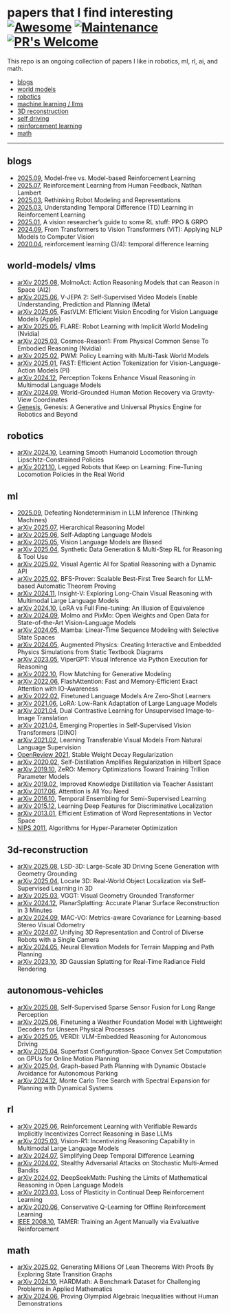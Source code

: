 # papers that I find interesting  [![Awesome](https://cdn.rawgit.com/sindresorhus/awesome/d7305f38d29fed78fa85652e3a63e154dd8e8829/media/badge.svg)](https://github.com/sindresorhus/awesome) [![Maintenance](https://img.shields.io/badge/Maintained%3F-yes-green.svg)](https://GitHub.com/Naereen/StrapDown.js/graphs/commit-activity) [![PR's Welcome](https://img.shields.io/badge/PRs-welcome-brightgreen.svg?style=flat)](http://makeapullrequest.com)

This repo is an ongoing collection of papers I like in robotics, ml, rl, ai, and math. 

  - [blogs](#blogs)
  - [world models](#world-models)
  - [robotics](#robotics)
  - [machine learning / llms](#ml)
  - [3D reconstruction](#3d-reconstruction)
  - [self driving](#autonomous-vehicles)
  - [reinforcement learning](#rl)
  - [math](#math)

---

## blogs
- [2025.09](http://medium.com/correll-lab/model-free-vs-model-based-reinforcement-learning-1a5ba33baf0e), Model-free vs. Model-based Reinforcement Learning
- [2025.07](https://rlhfbook.com/book.pdf), Reinforcement Learning from Human Feedback, Nathan Lambert
- [2025.03](https://sizhe-li.github.io/blog/2025/jacobian-fields-tutorial/), Rethinking Robot Modeling and Representations
- [2025.03](https://medium.com/@nanade.archana/understanding-temporal-difference-td-learning-in-reinforcement-learning-ae8faa797653), Understanding Temporal Difference (TD) Learning in Reinforcement Learning
- [2025.01](https://yugeten.github.io/posts/2025/01/ppogrpo/), A vision researcher’s guide to some RL stuff: PPO & GRPO
- [2024.09](https://medium.com/@hassaanidrees7/from-transformers-to-vision-transformers-vit-applying-nlp-models-to-computer-vision-fe6f13b4d014), From Transformers to Vision Transformers (ViT): Applying NLP Models to Computer Vision 
- [2020.04](https://richard-warren.github.io/blog/rl_intro_3/), reinforcement learning (3/4): temporal difference learning

## world-models/ vlms
- [arXiv 2025.08](https://arxiv.org/html/2508.07917v1), MolmoAct: Action Reasoning Models that can Reason in Space (AI2)
- [arXiv 2025.06](https://arxiv.org/abs/2506.09985), V-JEPA 2: Self-Supervised Video Models Enable Understanding, Prediction and Planning (Meta)
- [arXiv 2025.05](https://www.arxiv.org/abs/2412.13303), FastVLM: Efficient Vision Encoding for Vision Language Models (Apple)
- [arXiv 2025.05](https://arxiv.org/abs/2505.15659), FLARE: Robot Learning with Implicit World Modeling (Nvidia)
- [arXiv 2025.03](https://arxiv.org/abs/2503.15558), Cosmos-Reason1: From Physical Common Sense To Embodied Reasoning (Nvidia)
- [arXiv 2025.02](https://arxiv.org/abs/2407.02466), PWM: Policy Learning with Multi-Task World Models 
- [arXiv 2025.01](https://arxiv.org/abs/2501.09747), FAST: Efficient Action Tokenization for Vision-Language-Action Models (PI)
- [arXiv 2024.12](https://arxiv.org/html/2412.03548v1), Perception Tokens Enhance Visual Reasoning in Multimodal Language Models
- [arXiv 2024.09](https://arxiv.org/abs/2409.06662), World-Grounded Human Motion Recovery via Gravity-View Coordinates
- [Genesis](https://genesis-embodied-ai.github.io/), Genesis: A Generative and Universal Physics Engine for Robotics and Beyond


## robotics
- [arXiv 2024.10](https://arxiv.org/html/2410.11825v1), Learning Smooth Humanoid Locomotion through Lipschitz-Constrained Policies
- [arXiv 2021.10](https://arxiv.org/abs/2110.05457), Legged Robots that Keep on Learning: Fine-Tuning Locomotion Policies in the Real World

## ml
- [2025.09](https://thinkingmachines.ai/blog/defeating-nondeterminism-in-llm-inference/), Defeating Nondeterminism in LLM Inference (Thinking Machines)
- [arXiv 2025.07](https://arxiv.org/abs/2506.21734), Hierarchical Reasoning Model
- [arXiv 2025.06](https://arxiv.org/abs/2506.10943), Self-Adapting Language Models
- [arXiv 2025.05](https://arxiv.org/abs/2505.23941), Vision Language Models are Biased
- [arXiv 2025.04](https://arxiv.org/abs/2504.04736), Synthetic Data Generation & Multi-Step RL for Reasoning & Tool Use 
- [arXiv 2025.02](https://arxiv.org/abs/2502.06787), Visual Agentic AI for Spatial Reasoning with a Dynamic API
- [arXiv 2025.02](https://arxiv.org/abs/2502.03438), BFS-Prover: Scalable Best-First Tree Search for LLM-based Automatic Theorem Proving
- [arXiv 2024.11](https://arxiv.org/abs/2411.14432), Insight-V: Exploring Long-Chain Visual Reasoning with Multimodal Large Language Models
- [arXiv 2024.10](https://arxiv.org/abs/2410.21228), LoRA vs Full Fine-tuning: An Illusion of Equivalence
- [arXiv 2024.09](https://arxiv.org/abs/2409.17146), Molmo and PixMo: Open Weights and Open Data for State-of-the-Art Vision-Language Models
- [arXiv 2024.05](https://arxiv.org/abs/2312.00752), Mamba: Linear-Time Sequence Modeling with Selective State Spaces 
- [arXiv 2024.05](https://arxiv.org/abs/2405.18614), Augmented Physics: Creating Interactive and Embedded Physics Simulations from Static Textbook Diagrams
- [arXiv 2023.05](https://arxiv.org/abs/2303.08128), ViperGPT: Visual Inference via Python Execution for Reasoning
- [arXiv 2022.10](https://arxiv.org/abs/2210.02747), Flow Matching for Generative Modeling
- [arXiv 2022.06](https://arxiv.org/abs/2205.14135), FlashAttention: Fast and Memory-Efficient Exact Attention with IO-Awareness
- [arXiv 2022.02](https://arxiv.org/abs/2109.01652), Finetuned Language Models Are Zero-Shot Learners
- [arXiv 2021.06](https://arxiv.org/abs/2106.09685), LoRA: Low-Rank Adaptation of Large Language Models
- [arXiv 2021.04](https://arxiv.org/abs/2104.07689), Dual Contrastive Learning for Unsupervised Image-to-Image Translation
- [arXiv 2021.04](https://arxiv.org/abs/2104.14294), Emerging Properties in Self-Supervised Vision Transformers (DINO)
- [arXiv 2021.02](https://arxiv.org/abs/2103.00020), Learning Transferable Visual Models From Natural Language Supervision 
- [OpenReview 2021](https://openreview.net/pdf?id=YzgAOeA67xX#:~:text=L2%20regularization%20is%20unstable%20weight%20decay%20in%20all%20optimizers%20that,in%20the%20presence%20of%20Momentum.), Stable Weight Decay Regularization
- [arXiv 2020.02](https://arxiv.org/abs/2002.05715), Self-Distillation Amplifies Regularization in Hilbert Space 
- [arXiv 2019.10](https://arxiv.org/abs/1910.02054), ZeRO: Memory Optimizations Toward Training Trillion Parameter Models
- [arXiv 2019.02](https://arxiv.org/abs/1902.03393), Improved Knowledge Distillation via Teacher Assistant
- [arXiv 2017.06](https://arxiv.org/abs/1706.03762), Attention is All You Need
- [arXiv 2016.10](https://arxiv.org/abs/1610.02242), Temporal Ensembling for Semi-Supervised Learning
- [arXiv 2015.12](https://arxiv.org/abs/1512.04150), Learning Deep Features for Discriminative Localization
- [arXiv 2013.01](https://arxiv.org/abs/1301.3781), Efficient Estimation of Word Representations in Vector Space
- [NIPS 2011](https://papers.nips.cc/paper_files/paper/2011/hash/86e8f7ab32cfd12577bc2619bc635690-Abstract.html), Algorithms for Hyper-Parameter Optimization

## 3d-reconstruction
- [arXiv 2025.08](https://arxiv.org/abs/2508.19204), LSD-3D: Large-Scale 3D Driving Scene Generation with Geometry Grounding 
- [arXiv 2025.04](https://arxiv.org/abs/2504.14151), Locate 3D: Real-World Object Localization via Self-Supervised Learning in 3D
- [arXiv 2025.03](https://arxiv.org/abs/2503.11651), VGGT: Visual Geometry Grounded Transformer
- [arXiv 2024.12](https://arxiv.org/html/2412.03451v1), PlanarSplatting: Accurate Planar Surface Reconstruction in 3 Minutes
- [arXiv 2024.09](https://arxiv.org/html/2508.13995v1), MAC-VO: Metrics-aware Covariance for Learning-based Stereo Visual Odometry
- [arXiv 2024.07](https://arxiv.org/abs/2407.08722v1), Unifying 3D Representation and Control of Diverse Robots with a Single Camera
- [arXiv 2024.05](https://arxiv.org/abs/2405.15227), Neural Elevation Models for Terrain Mapping and Path Planning
- [arXiv 2023.10](https://arxiv.org/abs/2308.04079), 3D Gaussian Splatting for Real-Time Radiance Field Rendering

## autonomous-vehicles
- [arXiv 2025.08](https://arxiv.org/html/2508.13995v1), Self-Supervised Sparse Sensor Fusion for Long Range Perception
- [arXiv 2025.06](https://arxiv.org/abs/2506.19088), Finetuning a Weather Foundation Model with Lightweight Decoders for Unseen Physical Processes
- [arXiv 2025.05](https://arxiv.org/abs/2505.15925), VERDI: VLM-Embedded Reasoning for Autonomous Driving
- [arXiv 2025.04](https://arxiv.org/abs/2504.10783), Superfast Configuration-Space Convex Set Computation on GPUs for Online Motion Planning
- [arXiv 2025.04](https://arxiv.org/abs/2504.12616), Graph-based Path Planning with Dynamic Obstacle Avoidance for Autonomous Parking
- [arXiv 2024.12](https://arxiv.org/abs/2412.11270), Monte Carlo Tree Search with Spectral Expansion for Planning with Dynamical Systems

## rl
- [arXiv 2025.06](https://arxiv.org/abs/2506.14245), Reinforcement Learning with Verifiable Rewards Implicitly Incentivizes Correct Reasoning in Base LLMs
- [arXiv 2025.03](https://arxiv.org/abs/2503.06749), Vision-R1: Incentivizing Reasoning Capability in Multimodal Large Language Models
- [arXiv 2024.07](https://arxiv.org/abs/2407.04811), Simplifying Deep Temporal Difference Learning
- [arXiv 2024.02](https://arxiv.org/abs/2402.13487), Stealthy Adversarial Attacks on Stochastic Multi-Armed Bandits
- [arXiv 2024.02](https://arxiv.org/abs/2402.03300), DeepSeekMath: Pushing the Limits of Mathematical Reasoning in Open Language Models
- [arXiv 2023.03](https://arxiv.org/abs/2303.07507), Loss of Plasticity in Continual Deep Reinforcement Learning
- [arXiv 2020.06](https://arxiv.org/abs/2006.04779), Conservative Q-Learning for Offline Reinforcement Learning
- [IEEE 2008.10](https://ieeexplore.ieee.org/document/4640845), TAMER: Training an Agent Manually via Evaluative Reinforcement

## math
- [arXiv 2025.02](https://arxiv.org/html/2503.04772v1), Generating Millions Of Lean Theorems With Proofs By Exploring State Transition Graphs
- [arXiv 2024.10](https://arxiv.org/abs/2410.09988), HARDMath: A Benchmark Dataset for Challenging Problems in Applied Mathematics
- [arXiv 2024.06](https://arxiv.org/abs/2406.14219), Proving Olympiad Algebraic Inequalities without Human Demonstrations
